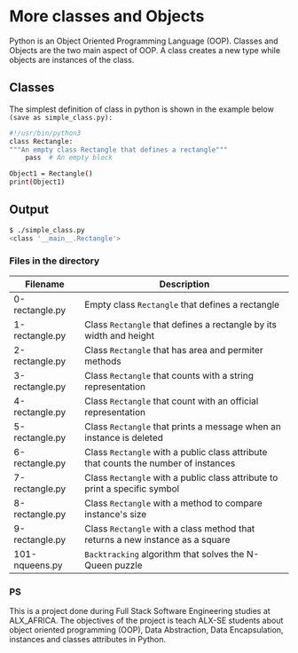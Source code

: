 # More classes and Objects

Python is an Object Oriented Programming Language (OOP). Classes and Objects are the two main aspect of OOP. A class creates a new type while objects are instances of the class.

## Classes

The simplest definition of class in python is shown in the example below `(save as simple_class.py):`

```bash
#!/usr/bin/python3
class Rectangle:
"""An empty class Rectangle that defines a rectangle"""
    pass  # An empty block

Object1 = Rectangle()
print(Object1)
```

## Output

```bash
$ ./simple_class.py
<class '__main__.Rectangle'>
```

### Files in the directory

| Filename       | Description                                                                         |
| -------------- | ----------------------------------------------------------------------------------- |
| 0-rectangle.py | Empty class `Rectangle` that defines a rectangle                                    |
| 1-rectangle.py | Class `Rectangle` that defines a rectangle by its width and height                  |
| 2-rectangle.py | Class `Rectangle` that has area and permiter methods                                |
| 3-rectangle.py | Class `Rectangle` that counts with a string representation                          |
| 4-rectangle.py | Class `Rectangle` that count with an official representation                        |
| 5-rectangle.py | Class `Rectangle` that prints a message when an instance is deleted                 |
| 6-rectangle.py | Class `Rectangle` with a public class attribute that counts the number of instances |
| 7-rectangle.py | Class `Rectangle` with a public class attribute to print a specific symbol          |
| 8-rectangle.py | Class `Rectangle` with a method to compare instance's size                          |
| 9-rectangle.py | Class `Rectangle` with a class method that returns a new instance as a square       |
| 101-nqueens.py | `Backtracking` algorithm that solves the N-Queen puzzle                             |

### PS

This is a project done during Full Stack Software Engineering studies at ALX_AFRICA. The objectives of the project is teach ALX-SE students about object oriented programming (OOP), Data Abstraction, Data Encapsulation, instances and classes attributes in Python.
